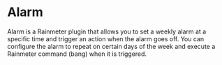 # Alarm
Alarm is a Rainmeter plugin that allows you to set a weekly alarm at a specific time and trigger an action when the alarm goes off. You can configure the alarm to repeat on certain days of the week and execute a Rainmeter command (bang) when it is triggered.

